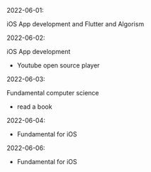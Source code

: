 
2022-06-01:

iOS App development and Flutter and Algorism

2022-06-02:

iOS App development
- Youtube open source player

2022-06-03:

Fundamental computer science  
- read a book

2022-06-04:

- Fundamental for iOS  


2022-06-06:

- Fundamental for iOS  
